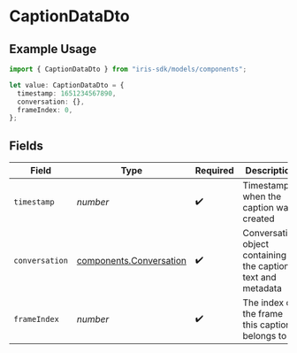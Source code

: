 # CaptionDataDto

## Example Usage

```typescript
import { CaptionDataDto } from "iris-sdk/models/components";

let value: CaptionDataDto = {
  timestamp: 1651234567890,
  conversation: {},
  frameIndex: 0,
};
```

## Fields

| Field                                                              | Type                                                               | Required                                                           | Description                                                        | Example                                                            |
| ------------------------------------------------------------------ | ------------------------------------------------------------------ | ------------------------------------------------------------------ | ------------------------------------------------------------------ | ------------------------------------------------------------------ |
| `timestamp`                                                        | *number*                                                           | :heavy_check_mark:                                                 | Timestamp when the caption was created                             | 1651234567890                                                      |
| `conversation`                                                     | [components.Conversation](../../models/components/conversation.md) | :heavy_check_mark:                                                 | Conversation object containing the caption text and metadata       |                                                                    |
| `frameIndex`                                                       | *number*                                                           | :heavy_check_mark:                                                 | The index of the frame this caption belongs to                     | 0                                                                  |